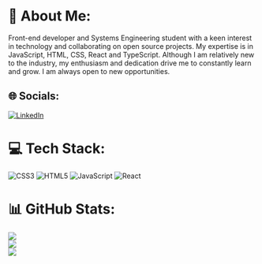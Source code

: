 # 💫 About Me:
Front-end developer and Systems Engineering student with a keen interest in technology and collaborating on open source projects. My expertise is in JavaScript, HTML, CSS, React and TypeScript. Although I am relatively new to the industry, my enthusiasm and dedication drive me to constantly learn and grow. I am always open to new opportunities.


## 🌐 Socials:
[![LinkedIn](https://img.shields.io/badge/LinkedIn-%230077B5.svg?logo=linkedin&logoColor=white)](http://www.linkedin.com/in/colmedev) 

# 💻 Tech Stack:
![CSS3](https://img.shields.io/badge/css3-%231572B6.svg?style=for-the-badge&logo=css3&logoColor=white) ![HTML5](https://img.shields.io/badge/html5-%23E34F26.svg?style=for-the-badge&logo=html5&logoColor=white) ![JavaScript](https://img.shields.io/badge/javascript-%23323330.svg?style=for-the-badge&logo=javascript&logoColor=%23F7DF1E) ![React](https://img.shields.io/badge/react-%2320232a.svg?style=for-the-badge&logo=react&logoColor=%2361DAFB)
# 📊 GitHub Stats:
![](https://github-readme-stats.vercel.app/api?username=colmedev&theme=darcula&hide_border=false&include_all_commits=false&count_private=false)<br/>
![](https://github-readme-streak-stats.herokuapp.com/?user=colmedev&theme=darcula&hide_border=false)<br/>
![](https://github-readme-stats.vercel.app/api/top-langs/?username=colmedev&theme=darcula&hide_border=false&include_all_commits=false&count_private=false&layout=compact)

<!-- Proudly created with GPRM ( https://gprm.itsvg.in ) -->
<!---
colmedev/colmedev is a ✨ special ✨ repository because its `README.md` (this file) appears on your GitHub profile.
You can click the Preview link to take a look at your changes.
--->
